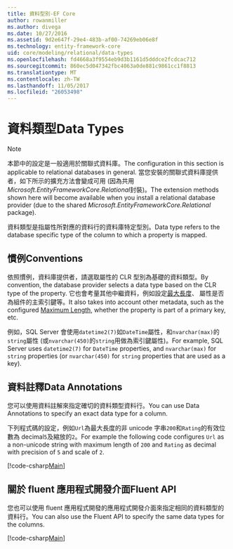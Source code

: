 ```yaml
---
title: 資料型別-EF Core
author: rowanmiller
ms.author: divega
ms.date: 10/27/2016
ms.assetid: 9d2e647f-29e4-483b-af00-74269eb06e8f
ms.technology: entity-framework-core
uid: core/modeling/relational/data-types
ms.openlocfilehash: fd4668a3f9554eb9d3b1161d5dddce2fcdcac712
ms.sourcegitcommit: 860ec5d047342fbc4063a0de881c9861cc1f8813
ms.translationtype: MT
ms.contentlocale: zh-TW
ms.lasthandoff: 11/05/2017
ms.locfileid: "26053498"
---
```

# <a name="data-types"></a><span data-ttu-id="655c0-102">資料類型</span><span class="sxs-lookup"><span data-stu-id="655c0-102">Data Types</span></span>

> [!NOTE]  
> <span data-ttu-id="655c0-103">本節中的設定是一般適用於關聯式資料庫。</span><span class="sxs-lookup"><span data-stu-id="655c0-103">The configuration in this section is applicable to relational databases in general.</span></span> <span data-ttu-id="655c0-104">當您安裝的關聯式資料庫提供者，如下所示的擴充方法會變成可用 (因為共用*Microsoft.EntityFrameworkCore.Relational*封裝)。</span><span class="sxs-lookup"><span data-stu-id="655c0-104">The extension methods shown here will become available when you install a relational database provider (due to the shared *Microsoft.EntityFrameworkCore.Relational* package).</span></span>

<span data-ttu-id="655c0-105">資料類型是指屬性所對應的資料行的資料庫特定型別。</span><span class="sxs-lookup"><span data-stu-id="655c0-105">Data type refers to the database specific type of the column to which a property is mapped.</span></span>

## <a name="conventions"></a><span data-ttu-id="655c0-106">慣例</span><span class="sxs-lookup"><span data-stu-id="655c0-106">Conventions</span></span>

<span data-ttu-id="655c0-107">依照慣例，資料庫提供者，請選取屬性的 CLR 型別為基礎的資料類型。</span><span class="sxs-lookup"><span data-stu-id="655c0-107">By convention, the database provider selects a data type based on the CLR type of the property.</span></span> <span data-ttu-id="655c0-108">它也會考量其他中繼資料，例如設定[最大長度](../max-length.md)、 屬性是否為組件的主索引鍵等。</span><span class="sxs-lookup"><span data-stu-id="655c0-108">It also takes into account other metadata, such as the configured [Maximum Length](../max-length.md), whether the property is part of a primary key, etc.</span></span>

<span data-ttu-id="655c0-109">例如，SQL Server 會使用`datetime2(7)`如`DateTime`屬性，和`nvarchar(max)`的`string`屬性 (或`nvarchar(450)`的`string`用做為索引鍵屬性)。</span><span class="sxs-lookup"><span data-stu-id="655c0-109">For example, SQL Server uses `datetime2(7)` for `DateTime` properties, and `nvarchar(max)` for `string` properties (or `nvarchar(450)` for `string` properties that are used as a key).</span></span>

## <a name="data-annotations"></a><span data-ttu-id="655c0-110">資料註釋</span><span class="sxs-lookup"><span data-stu-id="655c0-110">Data Annotations</span></span>

<span data-ttu-id="655c0-111">您可以使用資料註解來指定確切的資料類型資料行。</span><span class="sxs-lookup"><span data-stu-id="655c0-111">You can use Data Annotations to specify an exact data type for a column.</span></span>

<span data-ttu-id="655c0-112">下列程式碼的設定，例如`Url`為最大長度的非 unicode 字串`200`和`Rating`的有效位數為 decimal`5`及縮放的`2`。</span><span class="sxs-lookup"><span data-stu-id="655c0-112">For example the following code configures `Url` as a non-unicode string with maximum length of `200` and `Rating` as decimal with precision of `5` and scale of `2`.</span></span>

[!code-csharp[Main](../../../../samples/core/Modeling/DataAnnotations/Samples/Relational/DataType.cs?name=Entities&highlight=4,6)]

## <a name="fluent-api"></a><span data-ttu-id="655c0-113">關於 fluent 應用程式開發介面</span><span class="sxs-lookup"><span data-stu-id="655c0-113">Fluent API</span></span>

<span data-ttu-id="655c0-114">您也可以使用 fluent 應用程式開發的應用程式開發介面來指定相同的資料類型的資料行。</span><span class="sxs-lookup"><span data-stu-id="655c0-114">You can also use the Fluent API to specify the same data types for the columns.</span></span>

[!code-csharp[Main](../../../../samples/core/Modeling/FluentAPI/Samples/Relational/DataType.cs?name=Model&highlight=9-10)]
